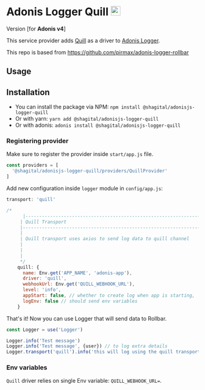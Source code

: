 # Adonis Logger Quill <img src="https://pbs.twimg.com/profile_images/1364222827201581059/_MwGJ_wl_400x400.png" alt="Quill icon" width="25px" height="25px">
Version [for **Adonis v4**]

This service provider adds [Quill](https://docs.quill.chat/docs/specification) as a driver to [Adonis Logger](https://adonisjs.com/docs/4.1/logger).

This repo is based from https://github.com/pirmax/adonis-logger-rollbar


## Usage
## Installation
- You can install the package via NPM:
`npm install @shagital/adonisjs-logger-quill`
- Or with yarn:
`yarn add @shagital/adonisjs-logger-quill`
- Or with adonis:
`adonis install @shagital/adonisjs-logger-quill`

### Registering provider

Make sure to register the provider inside `start/app.js` file.

```js
const providers = [
  '@shagital/adonisjs-logger-quill/providers/QuillProvider'
]
```

Add new configuration inside `logger` module in `config/app.js`:
```js
transport: 'quill'

/*
      |--------------------------------------------------------------------------
     | Quill Transport
     |--------------------------------------------------------------------------
     |
     | Quill transport uses axios to send log data to quill channel
     |
     |
     |
     */
    quill: {
      name: Env.get('APP_NAME', 'adonis-app'),
      driver: 'quill',
      webhookUrl: Env.get('QUILL_WEBHOOK_URL'),
      level: 'info',
      appStart: false, // whether to create log when app is starting,
      logEnv: false // should send env variables
    }
```

That's it! Now you can use Logger that will send data to Rollbar.

```js
const Logger = use('Logger')

Logger.info('Test message')
Logger.info('Test message', {user}) // to log extra details
Logger.transport('quill').info('this will log using the quill transport') // to specify the transport manually

```

### Env variables

`Quill` driver relies on single Env variable: `QUILL_WEBHOOK_URL=`.


